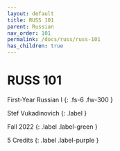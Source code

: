 ```yaml
---
layout: default
title: RUSS 101
parent: Russian
nav_order: 101
permalink: /docs/russ/russ-101
has_children: true
---
```


# RUSS 101

First-Year Russian I
{: .fs-6 .fw-300 }

Stef Vukadinovich
{: .label }

Fall 2022
{: .label .label-green }

5 Credits
{: .label .label-purple }
